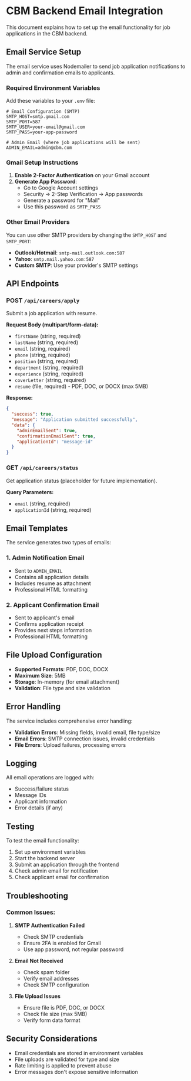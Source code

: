 # CBM Backend Email Integration

This document explains how to set up the email functionality for job applications in the CBM backend.

## Email Service Setup

The email service uses Nodemailer to send job application notifications to admin and confirmation emails to applicants.

### Required Environment Variables

Add these variables to your `.env` file:

```env
# Email Configuration (SMTP)
SMTP_HOST=smtp.gmail.com
SMTP_PORT=587
SMTP_USER=your-email@gmail.com
SMTP_PASS=your-app-password

# Admin Email (where job applications will be sent)
ADMIN_EMAIL=admin@cbm.com
```

### Gmail Setup Instructions

1. **Enable 2-Factor Authentication** on your Gmail account
2. **Generate App Password**:
   - Go to Google Account settings
   - Security → 2-Step Verification → App passwords
   - Generate a password for "Mail"
   - Use this password as `SMTP_PASS`

### Other Email Providers

You can use other SMTP providers by changing the `SMTP_HOST` and `SMTP_PORT`:

- **Outlook/Hotmail**: `smtp-mail.outlook.com:587`
- **Yahoo**: `smtp.mail.yahoo.com:587`
- **Custom SMTP**: Use your provider's SMTP settings

## API Endpoints

### POST `/api/careers/apply`
Submit a job application with resume.

**Request Body (multipart/form-data):**
- `firstName` (string, required)
- `lastName` (string, required)
- `email` (string, required)
- `phone` (string, required)
- `position` (string, required)
- `department` (string, required)
- `experience` (string, required)
- `coverLetter` (string, required)
- `resume` (file, required) - PDF, DOC, or DOCX (max 5MB)

**Response:**
```json
{
  "success": true,
  "message": "Application submitted successfully",
  "data": {
    "adminEmailSent": true,
    "confirmationEmailSent": true,
    "applicationId": "message-id"
  }
}
```

### GET `/api/careers/status`
Get application status (placeholder for future implementation).

**Query Parameters:**
- `email` (string, required)
- `applicationId` (string, required)

## Email Templates

The service generates two types of emails:

### 1. Admin Notification Email
- Sent to `ADMIN_EMAIL`
- Contains all application details
- Includes resume as attachment
- Professional HTML formatting

### 2. Applicant Confirmation Email
- Sent to applicant's email
- Confirms application receipt
- Provides next steps information
- Professional HTML formatting

## File Upload Configuration

- **Supported Formats**: PDF, DOC, DOCX
- **Maximum Size**: 5MB
- **Storage**: In-memory (for email attachment)
- **Validation**: File type and size validation

## Error Handling

The service includes comprehensive error handling:

- **Validation Errors**: Missing fields, invalid email, file type/size
- **Email Errors**: SMTP connection issues, invalid credentials
- **File Errors**: Upload failures, processing errors

## Logging

All email operations are logged with:
- Success/failure status
- Message IDs
- Applicant information
- Error details (if any)

## Testing

To test the email functionality:

1. Set up environment variables
2. Start the backend server
3. Submit an application through the frontend
4. Check admin email for notification
5. Check applicant email for confirmation

## Troubleshooting

### Common Issues:

1. **SMTP Authentication Failed**
   - Check SMTP credentials
   - Ensure 2FA is enabled for Gmail
   - Use app password, not regular password

2. **Email Not Received**
   - Check spam folder
   - Verify email addresses
   - Check SMTP configuration

3. **File Upload Issues**
   - Ensure file is PDF, DOC, or DOCX
   - Check file size (max 5MB)
   - Verify form data format

## Security Considerations

- Email credentials are stored in environment variables
- File uploads are validated for type and size
- Rate limiting is applied to prevent abuse
- Error messages don't expose sensitive information


